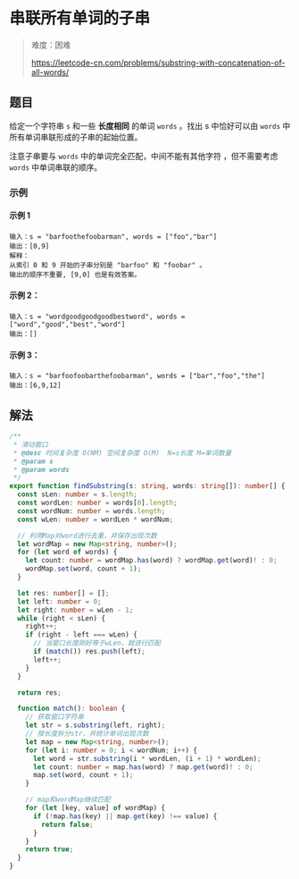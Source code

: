 # 串联所有单词的子串

> 难度：困难
>
> https://leetcode-cn.com/problems/substring-with-concatenation-of-all-words/

## 题目

给定一个字符串 `s` 和一些 **长度相同** 的单词 `words` 。找出 s 中恰好可以由
`words` 中所有单词串联形成的子串的起始位置。

注意子串要与 `words` 中的单词完全匹配，中间不能有其他字符 ，但不需要考虑 `words`
中单词串联的顺序。

### 示例

#### 示例 1

```
输入：s = "barfoothefoobarman", words = ["foo","bar"]
输出：[0,9]
解释：
从索引 0 和 9 开始的子串分别是 "barfoo" 和 "foobar" 。
输出的顺序不重要, [9,0] 也是有效答案。
```

#### 示例 2：

```
输入：s = "wordgoodgoodgoodbestword", words = ["word","good","best","word"]
输出：[]
```

#### 示例 3：

```
输入：s = "barfoofoobarthefoobarman", words = ["bar","foo","the"]
输出：[6,9,12]
```

## 解法

```typescript
/**
 * 滑动窗口
 * @desc 时间复杂度 O(NM) 空间复杂度 O(M)  N=s长度 M=单词数量
 * @param s
 * @param words
 */
export function findSubstring(s: string, words: string[]): number[] {
  const sLen: number = s.length;
  const wordLen: number = words[0].length;
  const wordNum: number = words.length;
  const wLen: number = wordLen * wordNum;

  // 利用Map对word进行去重，并保存出现次数
  let wordMap = new Map<string, number>();
  for (let word of words) {
    let count: number = wordMap.has(word) ? wordMap.get(word)! : 0;
    wordMap.set(word, count + 1);
  }

  let res: number[] = [];
  let left: number = 0;
  let right: number = wLen - 1;
  while (right < sLen) {
    right++;
    if (right - left === wLen) {
      // 当窗口长度刚好等于wLen，就进行匹配
      if (match()) res.push(left);
      left++;
    }
  }

  return res;

  function match(): boolean {
    // 获取窗口字符串
    let str = s.substring(left, right);
    // 按长度拆分str，并统计单词出现次数
    let map = new Map<string, number>();
    for (let i: number = 0; i < wordNum; i++) {
      let word = str.substring(i * wordLen, (i + 1) * wordLen);
      let count: number = map.has(word) ? map.get(word)! : 0;
      map.set(word, count + 1);
    }

    // map和wordMap继续匹配
    for (let [key, value] of wordMap) {
      if (!map.has(key) || map.get(key) !== value) {
        return false;
      }
    }
    return true;
  }
}
```
